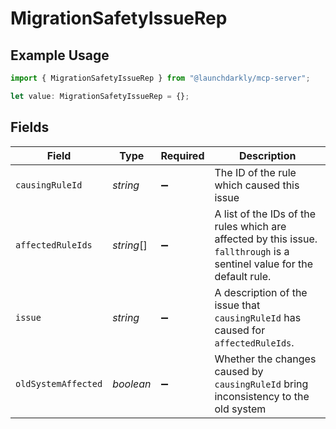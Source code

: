 # MigrationSafetyIssueRep

## Example Usage

```typescript
import { MigrationSafetyIssueRep } from "@launchdarkly/mcp-server";

let value: MigrationSafetyIssueRep = {};
```

## Fields

| Field                                                                                                                               | Type                                                                                                                                | Required                                                                                                                            | Description                                                                                                                         |
| ----------------------------------------------------------------------------------------------------------------------------------- | ----------------------------------------------------------------------------------------------------------------------------------- | ----------------------------------------------------------------------------------------------------------------------------------- | ----------------------------------------------------------------------------------------------------------------------------------- |
| `causingRuleId`                                                                                                                     | *string*                                                                                                                            | :heavy_minus_sign:                                                                                                                  | The ID of the rule which caused this issue                                                                                          |
| `affectedRuleIds`                                                                                                                   | *string*[]                                                                                                                          | :heavy_minus_sign:                                                                                                                  | A list of the IDs of the rules which are affected by this issue. <code>fallthrough</code> is a sentinel value for the default rule. |
| `issue`                                                                                                                             | *string*                                                                                                                            | :heavy_minus_sign:                                                                                                                  | A description of the issue that <code>causingRuleId</code> has caused for <code>affectedRuleIds</code>.                             |
| `oldSystemAffected`                                                                                                                 | *boolean*                                                                                                                           | :heavy_minus_sign:                                                                                                                  | Whether the changes caused by <code>causingRuleId</code> bring inconsistency to the old system                                      |